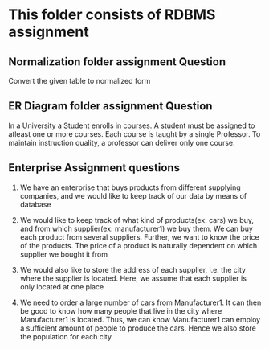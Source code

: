 # This folder consists of RDBMS assignment

## Normalization folder assignment Question

Convert the given table to normalized form 

## ER Diagram folder assignment Question

In a University a Student enrolls in courses. A student must be assigned to atleast one or more courses. Each course is taught by a single Professor. To maintain instruction quality, a professor can deliver only one course. 


##  Enterprise Assignment questions

 1) We have an enterprise that buys products from different supplying companies, and we would like to keep track of our data by means of database

2) We would like to keep track of what kind of products(ex: cars) we buy, and from which supplier(ex: manufacturer1) we buy them. We can buy each product from several suppliers. Further, we want to know the price of the products. The price of a product is naturally dependent on which supplier we bought it from

3) We would also like to store the address of each supplier, i.e. the city where the supplier is located. Here, we assume that each supplier is only located at one place

4) We need to order a large number of cars from Manufacturer1. It can then be good to know how many people that live in the city where Manufacturer1 is located. Thus, we can know Manufacturer1 can employ a sufficient amount of people to produce the cars. Hence we also store the population for each city
